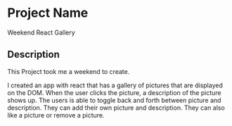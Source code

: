 # Project Name

Weekend React Gallery

## Description

This Project took me a weekend to create.

I created an app with react that has a gallery of pictures that are displayed on the DOM.
When the user clicks the picture, a description of the picture shows up.  The users is able to
toggle back and forth between picture and description. They can add their own picture and description. 
They can also like a picture or remove a picture.



